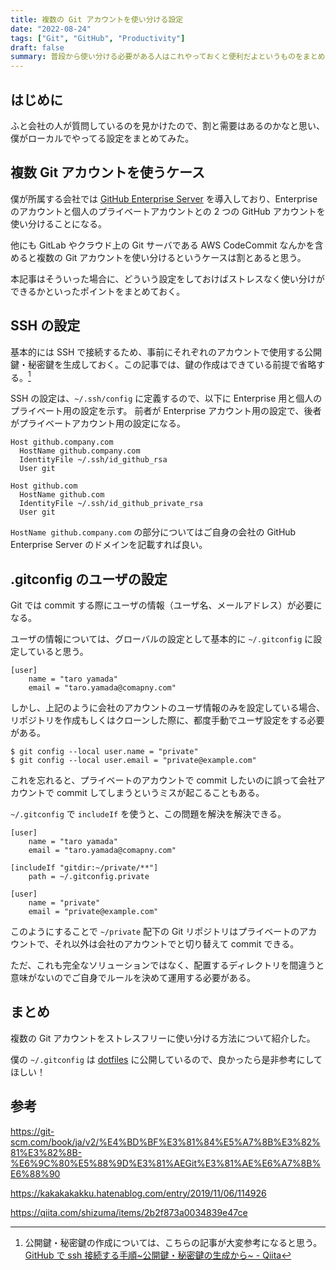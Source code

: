 ```yaml
---
title: 複数の Git アカウントを使い分ける設定
date: "2022-08-24"
tags: ["Git", "GitHub", "Productivity"]
draft: false
summary: 普段から使い分ける必要がある人はこれやっておくと便利だよというものをまとめた
---
```


## はじめに

ふと会社の人が質問しているのを見かけたので、割と需要はあるのかなと思い、僕がローカルでやってる設定をまとめてみた。

## 複数 Git アカウントを使うケース

僕が所属する会社では [GitHub Enterprise Server](https://github.co.jp/enterprise.html) を導入しており、Enterprise のアカウントと個人のプライベートアカウントとの 2 つの GitHub アカウントを使い分けることになる。

他にも GitLab やクラウド上の Git サーバである AWS CodeCommit なんかを含めると複数の Git アカウントを使い分けるというケースは割とあると思う。

本記事はそういった場合に、どういう設定をしておけばストレスなく使い分けができるかといったポイントをまとめておく。

## SSH の設定

基本的には SSH で接続するため、事前にそれぞれのアカウントで使用する公開鍵・秘密鍵を生成しておく。この記事では、鍵の作成はできている前提で省略する。[^1]

SSH の設定は、`~/.ssh/config` に定義するので、以下に Enterprise 用と個人のプライベート用の設定を示す。
前者が Enterprise アカウント用の設定で、後者がプライベートアカウント用の設定になる。

```config:~/.ssh/config showLineNumbers
Host github.company.com
  HostName github.company.com
  IdentityFile ~/.ssh/id_github_rsa
  User git

Host github.com
  HostName github.com
  IdentityFile ~/.ssh/id_github_private_rsa
  User git
```

`HostName github.company.com` の部分についてはご自身の会社の GitHub Enterprise Server のドメインを記載すれば良い。

## .gitconfig のユーザの設定

Git では commit する際にユーザの情報（ユーザ名、メールアドレス）が必要になる。

ユーザの情報については、グローバルの設定として基本的に `~/.gitconfig` に設定していると思う。

```config:~/.gitconfig showLineNumbers
[user]
    name = "taro yamada"
    email = "taro.yamada@comapny.com"
```

しかし、上記のように会社のアカウントのユーザ情報のみを設定している場合、リポジトリを作成もしくはクローンした際に、都度手動でユーザ設定をする必要がある。

```shell
$ git config --local user.name = "private"
$ git config --local user.email = "private@example.com"
```

これを忘れると、プライベートのアカウントで commit したいのに誤って会社アカウントで commit してしまうというミスが起こることもある。

`~/.gitconfig` で `includeIf` を使うと、この問題を解決を解決できる。

```config:~/.gitconfig showLineNumbers
[user]
    name = "taro yamada"
    email = "taro.yamada@comapny.com"

[includeIf "gitdir:~/private/**"]
    path = ~/.gitconfig.private
```

```config:~/.gitconfig.private showLineNumbers
[user]
    name = "private"
    email = "private@example.com"
```

このようにすることで `~/private` 配下の Git リポジトリはプライベートのアカウントで、それ以外は会社のアカウントでと切り替えて commit できる。

ただ、これも完全なソリューションではなく、配置するディレクトリを間違うと意味がないのでご自身でルールを決めて運用する必要がある。

## まとめ

複数の Git アカウントをストレスフリーに使い分ける方法について紹介した。

僕の `~/.gitconfig` は [dotfiles](https://github.com/ega4432/dotfiles/blob/main/gitconfig) に公開しているので、良かったら是非参考にしてほしい！

## 参考

https://git-scm.com/book/ja/v2/%E4%BD%BF%E3%81%84%E5%A7%8B%E3%82%81%E3%82%8B-%E6%9C%80%E5%88%9D%E3%81%AEGit%E3%81%AE%E6%A7%8B%E6%88%90

https://kakakakakku.hatenablog.com/entry/2019/11/06/114926

https://qiita.com/shizuma/items/2b2f873a0034839e47ce

[^1]: 公開鍵・秘密鍵の作成については、こちらの記事が大変参考になると思う。[GitHub で ssh 接続する手順~公開鍵・秘密鍵の生成から~ \- Qiita](https://qiita.com/shizuma/items/2b2f873a0034839e47ce)
